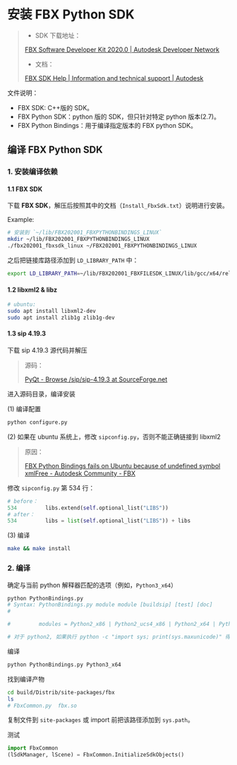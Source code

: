 # 安装 FBX Python SDK

> - SDK 下载地址：
>
> [FBX Software Developer Kit 2020.0 | Autodesk Developer Network](https://www.autodesk.com/developer-network/platform-technologies/fbx-sdk-2020-0?us_oa=dotcom-us&us_si=b6c98f47-851c-4638-88da-30cddc6a711f&us_st=fbx%20sdk)
>
> - 文档：
>
> [FBX SDK Help | Information and technical support | Autodesk](https://help.autodesk.com/view/FBX/2020/ENU/?guid=FBX_Developer_Help_welcome_to_the_fbx_sdk_technical_support_html)

文件说明：

- FBX SDK: C++版的 SDK。
- FBX Python SDK：python 版的 SDK，但只针对特定 python 版本(2.7)。
- FBX Python Bindings：用于编译指定版本的 FBX python SDK。

## 编译 FBX Python SDK

### 1. 安装编译依赖

#### 1.1 FBX SDK

下载 **FBX SDK**，解压后按照其中的文档（`Install_FbxSdk.txt`）说明进行安装。

Example:

```bash
# 安装到 `~/lib/FBX202001_FBXPYTHONBINDINGS_LINUX`
mkdir ~/lib/FBX202001_FBXPYTHONBINDINGS_LINUX
./fbx202001_fbxsdk_linux ~/FBX202001_FBXPYTHONBINDINGS_LINUX
```

之后把链接库路径添加到 `LD_LIBRARY_PATH` 中：

```bash
export LD_LIBRARY_PATH=~/lib/FBX202001_FBXFILESDK_LINUX/lib/gcc/x64/release/:$LD_LIBRARY_PATH
```

#### 1.2 libxml2 & libz

```bash
# ubuntu:
sudo apt install libxml2-dev
sudo apt install zlib1g zlib1g-dev
```

#### 1.3 sip 4.19.3

下载 sip 4.19.3 源代码并解压

> 源码：
>
> [PyQt - Browse /sip/sip-4.19.3 at SourceForge.net](https://sourceforge.net/projects/pyqt/files/sip/sip-4.19.3/)

进入源码目录，编译安装

(1) 编译配置

```bash
python configure.py
```

(2) 如果在 ubuntu 系统上，修改 `sipconfig.py`，否则不能正确链接到 libxml2

> 原因：
>
> [FBX Python Bindings fails on Ubuntu because of undefined symbol xmlFree - Autodesk Community - FBX](https://forums.autodesk.com/t5/fbx-forum/fbx-python-bindings-fails-on-ubuntu-because-of-undefined-symbol/td-p/9538320)

修改 `sipconfig.py` 第 534 行：

```python
# before：
534         libs.extend(self.optional_list("LIBS"))
# after：
534         libs = list(self.optional_list("LIBS")) + libs
```

(3) 编译

```bash
make && make install
```

### 2. 编译

确定与当前 python 解释器匹配的选项（例如，`Python3_x64`）

```python
python PythonBindings.py
# Syntax: PythonBindings.py module module [buildsip] [test] [doc]
#

#         modules = Python2_x86 | Python2_ucs4_x86 | Python2_x64 | Python2_ucs4_x64 | Python3_x86 | Python3_x64 | Python2_ub | Python3_ub

# 对于 python2, 如果执行 python -c "import sys; print(sys.maxunicode)" 得到 1114111，则为 ucs4，否则为 ucs2
```

编译

```bash
python PythonBindings.py Python3_x64
```

找到编译产物

```bash
cd build/Distrib/site-packages/fbx
ls
# FbxCommon.py  fbx.so
```

复制文件到 `site-packages` 或 import 前把该路径添加到 `sys.path`。

测试

```python
import FbxCommon
(lSdkManager, lScene) = FbxCommon.InitializeSdkObjects()
```
